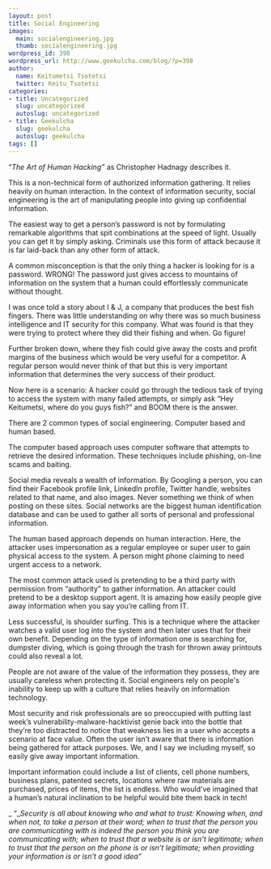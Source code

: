 ```yaml
---
layout: post
title: Social Engineering
images:
  main: socialengineering.jpg
  thumb: socialengineering.jpg
wordpress_id: 398
wordpress_url: http://www.geekulcha.com/blog/?p=398
author:
  name: Keitumetsi Tsotetsi
  twitter: Keitu_Tsotetsi
categories:
- title: Uncategorized
  slug: uncategorized
  autoslug: uncategorized
- title: Geekulcha
  slug: geekulcha
  autoslug: geekulcha
tags: []
---
```

“_The Art of Human Hacking”_ as Christopher Hadnagy describes it.

 This is a non-technical form of authorized information gathering. It relies heavily on human interaction. In the context of information security, social engineering is the art of manipulating people into giving up confidential information.

 The easiest way to get a person’s password is not by formulating remarkable algorithms that spit combinations at the speed of light. Usually you can get it by simply asking. Criminals use this form of attack because it is far laid-back than any other form of attack.

 A common misconception is that the only thing a hacker is looking for is a password. WRONG! The password just gives access to mountains of information on the system that a human could effortlessly communicate without thought.

 I was once told a story about I & J, a company that produces the best fish fingers. There was little understanding on why there was so much business intelligence and IT security for this company. What was found is that they were trying to protect where they did their fishing and when. Go figure!

 Further broken down, where they fish could give away the costs and profit margins of the business which would be very useful for a competitor. A regular person would never think of that but this is very important information that determines the very success of their product.

 Now here is a scenario: A hacker could go through the tedious task of trying to access the system with many failed attempts, or simply ask “Hey Keitumetsi, where do you guys fish?” and BOOM there is the answer.

 There are 2 common types of social engineering. Computer based and human based.

 The computer based approach uses computer software that attempts to retrieve the desired information. These techniques include phishing, on-line scams and baiting.

 Social media reveals a wealth of information. By Googling a person, you can find their Facebook profile link, LinkedIn profile, Twitter handle, websites related to that name, and also images. Never something we think of when posting on these sites. Social networks are the biggest human identification database and can be used to gather all sorts of personal and professional information.

 The human based approach depends on human interaction. Here, the attacker uses impersonation as a regular employee or super user to gain physical access to the system. A person might phone claiming to need urgent access to a network.

 The most common attack used is pretending to be a third party with permission from “authority” to gather information. An attacker could pretend to be a desktop support agent. It is amazing how easily people give away information when you say you’re calling from IT.

 Less successful, is shoulder surfing. This is a technique where the attacker watches a valid user log into the system and then later uses that for their own benefit. Depending on the type of information one is searching for, dumpster diving, which is going through the trash for thrown away printouts could also reveal a lot.

 People are not aware of the value of the information they possess, they are usually careless when protecting it. Social engineers rely on people's inability to keep up with a culture that relies heavily on information technology.

 Most security and risk professionals are so preoccupied with putting last week’s vulnerability-malware-hacktivist genie back into the bottle that they’re too distracted to notice that weakness lies in a user who accepts a scenario at face value. Often the user isn’t aware that there is information being gathered for attack purposes. We, and I say we including myself, so easily give away important information.

 Important information could include a list of clients, cell phone numbers, business plans, patented secrets, locations where raw materials are purchased, prices of items, the list is endless. Who would’ve imagined that a human’s natural inclination to be helpful would bite them back in tech!

_ “__Security is all about knowing who and what to trust: Knowing when, and when not, to take a person at their word; when to trust that the person you are communicating with is indeed the person you think you are communicating with; when to trust that a website is or isn’t legitimate; when to trust that the person on the phone is or isn’t legitimate; when providing your information is or isn’t a good idea”_




